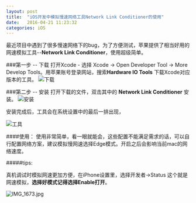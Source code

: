 ```yaml
---
layout: post
title:  "iOS开发中模拟慢速网络工具Network Link Conditioner的使用"
date:   2016-04-21 11:23:32
categories: iOS 
---
```

最近项目中遇到了很多慢速网络下的bug，为了方便测试，苹果提供了相当好用的网速模拟工具--**Network Link Conditioner**，使用超级简单。

###第一步 -- 下载
  打开Xcode - 选择 Xcode -> Open Developer Tool -> More Develop Tools。用苹果账号登录网站，搜索**Hardware IO Tools** 下载Xcode对应版本的工具。
![下载](http://ofltthb7y.bkt.clouddn.com/blog1.png)



###第二步 -- 安装 
打开下载的文件，双击其中的 **Network Link Conditioner** 安装。
![安装](http://ofltthb7y.bkt.clouddn.com/blog2.png)

安装完成后，工具会在系统设置中的最后一排出现，

![工具](http://ofltthb7y.bkt.clouddn.com/blog3.png)

####使用：
使用非常简单，看一眼就能会，这些配置不能满足需求的话，可以自行配置网络方案，建议模拟慢网速选择Edge模式。开启之后会影响当前mac的网络速度。

#####tips: 

真机调试时模拟网速更加方便，在iPhone设置里，选择开发者->Status 这个就是网速模拟，**选择好模式记得选择Enable打开**。


   
![IMG_1673.jpg](http://ofltthb7y.bkt.clouddn.com/blog4.jpg)

